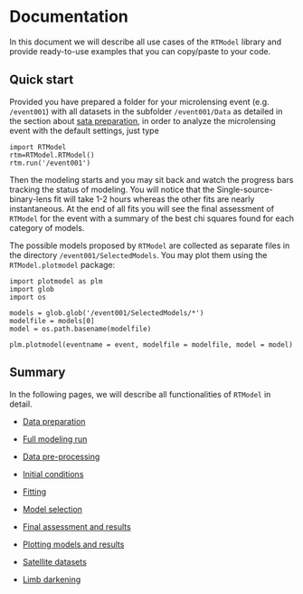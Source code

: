 
# Documentation

In this document we will describe all use cases of the `RTModel` library and provide ready-to-use examples that you can copy/paste to your code. 

## Quick start

Provided you have prepared a folder for your microlensing event (e.g. `/event001`) with all datasets in the subfolder `/event001/Data` as detailed in the section about [sata preparation](DataPreparation.md), in order to analyze the microlensing event with the default settings, just type

```
import RTModel
rtm=RTModel.RTModel()
rtm.run('/event001')
```

Then the modeling starts and you may sit back and watch the progress bars tracking the status of modeling. You will notice that the Single-source-binary-lens fit will take 1-2 hours whereas the other fits are nearly instantaneous. At the end of all fits you will see the final assessment of `RTModel` for the event with a summary of the best chi squares found for each category of models.

The possible models proposed by `RTModel` are collected as separate files in the directory `/event001/SelectedModels`. You may plot them using the `RTModel.plotmodel` package:

```
import plotmodel as plm
import glob
import os

models = glob.glob('/event001/SelectedModels/*')
modelfile = models[0]
model = os.path.basename(modelfile)

plm.plotmodel(eventname = event, modelfile = modelfile, model = model)
```

## Summary

In the following pages, we will describe all functionalities of `RTModel` in detail.

- [Data preparation](DataPreparation.md)

- [Full modeling run](ModelingRun.md)

- [Data pre-processing](DataPreprocessing.md)

- [Initial conditions](InitialConditions.md)

- [Fitting](Fitting.md)

- [Model selection](ModelSelection.md)

- [Final assessment and results](FinalAssessment.md)

- [Plotting models and results](Plotmodel.md)

- [Satellite datasets](Satellites.md)

- [Limb darkening](LimbDarkening.md)
